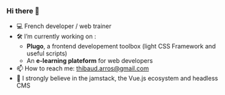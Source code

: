 ### Hi there 👋

- 💻 French developer / web trainer
- 🛠️ I’m currently working on :
  - **Plugo**, a frontend developement toolbox (light CSS Framework and useful scripts)
  - An **e-learning plateform** for web developers 
- 📫 How to reach me: thibaud.arros@gmail.com
- 🔮 I strongly believe in the jamstack, the Vue.js ecosystem and headless CMS
